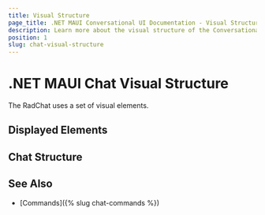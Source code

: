 ```yaml
---
title: Visual Structure
page_title: .NET MAUI Conversational UI Documentation - Visual Structure
description: Learn more about the visual structure of the Conversational UI
position: 1
slug: chat-visual-structure
---
```


# .NET MAUI Chat Visual Structure

The RadChat uses a set of visual elements.

## Displayed Elements



## Chat Structure


## See Also

- [Commands]({% slug chat-commands %})